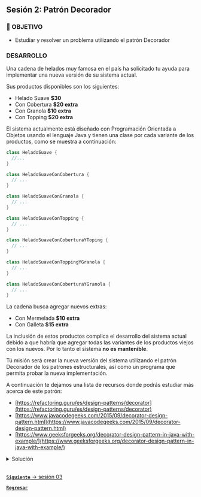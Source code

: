 ## Sesión 2: Patrón Decorador

### 🎯 OBJETIVO

- Estudiar y resolver un problema utilizando el patrón Decorador

### DESARROLLO

Una cadena de helados muy famosa en el país ha solicitado tu ayuda para implementar una nueva versión de su sistema actual. 

Sus productos disponibles son los siguientes:

- Helado Suave	**$30**
- Con Cobertura	**$20 extra**
- Con Granola 	**$10 extra**
- Con Topping	**$20 extra**

El sistema actualmente está diseñado con Programación Orientada a Objetos usando el lenguaje Java y tienen una clase por cada variante de los productos, como se muestra a continuación:

```java
class HeladoSuave {
  //...
}

class HeladoSuaveConCobertura {
  // ...
}

class HeladoSuaveConGranola {
  // ...
}

class HeladoSuaveConTopping {
  // ...
}

class HeladoSuaveConCoberturaYToping {
  // ...
}

class HeladoSuaveConToppingYGranola {
  // ...
}

class HeladoSuaveConCoberturaYGranola {
  // ...
}
```

La cadena busca agregar nuevos extras:

- Con Mermelada	**$10 extra**
- Con Galleta		**$15 extra**
 
La inclusión de estos productos complica el desarrollo del sistema actual debido a que habría que agregar todas las variantes de los productos viejos con los nuevos. Por lo tanto el sistema **no es mantenible**.

Tú misión será crear la nueva versión del sistema utilizando el patrón Decorador de los patrones estructurales, así como un programa que permita probar la nueva implementación.

A continuación te dejamos una lista de recursos donde podrás estudiar más acerca de este patrón:
- [https://refactoring.guru/es/design-patterns/decorator](https://refactoring.guru/es/design-patterns/decorator)
- [https://www.javacodegeeks.com/2015/09/decorator-design-pattern.html](https://www.javacodegeeks.com/2015/09/decorator-design-pattern.html)
- [https://www.geeksforgeeks.org/decorator-design-pattern-in-java-with-example/](https://www.geeksforgeeks.org/decorator-design-pattern-in-java-with-example/)


<details>
  <summary>Solución</summary>

  Comenzamos creando una interfaz llamada `Helado` que es la definición de nuestro producto base:

  ```java
  public interface Helado {
    public String getDescription();
    public int getPrice();
  }
  ```

  Ahora implementaremos el helado más sencillo que es el helado suave:

  ```java
  public class HeladoSuave implements Helado {
  
    @Override
    public String getDescription() {
      return "Helado Suave";
    }

    @Override
    public int getPrice() {
      return 30;
    }
  }
  ```

  A continuación implementaremos cada uno de los extras como un decorador:

  ```java
  public class CoberturaDecorator implements Helado {

    private Helado helado;

    public CoberturaDecorator(Helado helado) {
      this.helado = helado;
    }

    @Override
    public String getDescription() {
      return helado.getDescription() + ", con Cobertura extra";
    }

    @Override
    public int getPrice() {
      return helado.getPrice() + 20;
    }
  }
  ```

  ```java
  public class GalletaDecorator implements Helado {

    private Helado helado;

    public GalletaDecorator(Helado helado) {
      this.helado = helado;
    }

    @Override
    public String getDescription() {
      return helado.getDescription() + ", con Galleta extra";
    }

    @Override
    public int getPrice() {
      return helado.getPrice() + 15;
    }
  }
  ```

  ```java
  public class GranolaDecorator implements Helado {

    private Helado helado;

    public GranolaDecorator(Helado helado) {
      this.helado = helado;
    }

    @Override
    public String getDescription() {
      return helado.getDescription() + ", con Granola extra";
    }

    @Override
    public int getPrice() {
      return helado.getPrice() + 10;
    }
  }
  ```

  ```java
  public class MermeladaDecorator implements Helado {

    private Helado helado;

    public MermeladaDecorator(Helado helado) {
      this.helado = helado;
    }

    @Override
    public String getDescription() {
      return helado.getDescription() + ", con Mermelada extra";
    }

    @Override
    public int getPrice() {
      return helado.getPrice() + 10;
    }
  }
  ```

  ```java
  public class ToppingDecorator implements Helado {

    private Helado helado;

    public ToppingDecorator(Helado helado) {
      this.helado = helado;
    }

    @Override
    public String getDescription() {
      return helado.getDescription() + ", con Topping extra";
    }

    @Override
    public int getPrice() {
      return helado.getPrice() + 20;
    }
  }
  ```

  Por último implementaremos nuestra clase principal que simulará la compra de un helado con todos los extras:

  ```java
  public class Heladeria {

    public static void main(String [] args) {
      Helado suave = new HeladoSuave();

      suave = new CoberturaDecorator(suave);
      suave = new GranolaDecorator(suave);
      suave = new ToppingDecorator(suave);
      suave = new MermeladaDecorator(suave);
      suave = new GalletaDecorator(suave);

      System.out.println("[Ticket de compra]");
      System.out.println(suave.getDescription());
      System.out.println("$" + suave.getPrice());
    }
  }
  ```

  > 💡 *Nota: Recuerda que todos los ejemplos y retos de esta sesión utilizarán la misma configuración de Gradle, cambiando únicamente la clase principal del proyecto*

  ```groovy
  plugins {
    id 'application'
  }

  application {
    mainClass = "Heladeria"
  }
  ```
</details>


<br>

[**`Siguiente`** -> sesión 03](../../Sesion-03/)

[**`Regresar`**](../)